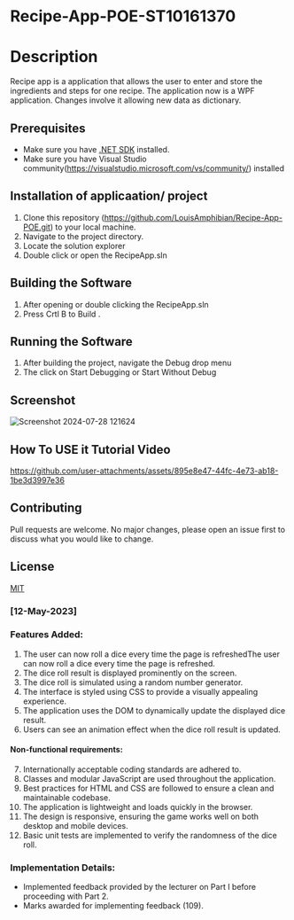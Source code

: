 # Recipe-App-POE-ST10161370

# Description
Recipe app is a application that allows the user to enter and store the ingredients and steps for one recipe.
The application now is a WPF application. Changes involve it allowing new data as dictionary.

## Prerequisites
- Make sure you have [.NET SDK](https://dotnet.microsoft.com/download) installed.
- Make sure you have Visual Studio community(https://visualstudio.microsoft.com/vs/community/) installed

## Installation of applicaation/ project
1. Clone this repository (https://github.com/LouisAmphibian/Recipe-App-POE.git) to your local machine.
2. Navigate to the project directory.
3. Locate the solution explorer
4. Double click or open the RecipeApp.sln

## Building the Software
1. After opening or double clicking the RecipeApp.sln
3. Press Crtl B to Build .

## Running the Software
1. After building the project, navigate the Debug drop menu
2. The click on Start Debugging or Start Without Debug

## Screenshot
![Screenshot 2024-07-28 121624](https://github.com/user-attachments/assets/c132199a-b284-4d04-b4fc-af469521e741)

## How To USE it Tutorial Video
https://github.com/user-attachments/assets/895e8e47-44fc-4e73-ab18-1be3d3997e36

## Contributing
Pull requests are welcome. No major changes, please open an issue first to discuss what you would like to change.

## License
[MIT](https://choosealicense.com/licenses/mit/)

### [12-May-2023]

### Features Added:
1. The user can now roll a dice every time the page is refreshedThe user can now roll a dice every time the page is refreshed.
2. The dice roll result is displayed prominently on the screen.
3. The dice roll is simulated using a random number generator.
4. The interface is styled using CSS to provide a visually appealing experience.
5. The application uses the DOM to dynamically update the displayed dice result.
6. Users can see an animation effect when the dice roll result is updated.


#### Non-functional requirements:
7. Internationally acceptable coding standards are adhered to.
8. Classes and modular JavaScript are used throughout the application.
9. Best practices for HTML and CSS are followed to ensure a clean and maintainable codebase.
10. The application is lightweight and loads quickly in the browser.
11. The design is responsive, ensuring the game works well on both desktop and mobile devices.
12. Basic unit tests are implemented to verify the randomness of the dice roll.







### Implementation Details:
- Implemented feedback provided by the lecturer on Part I before proceeding with Part 2.
- Marks awarded for implementing feedback (109).
